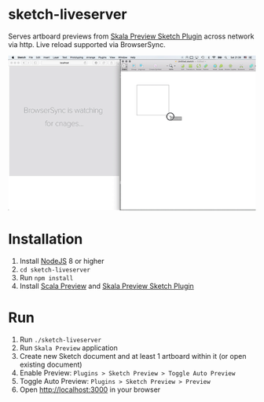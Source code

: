 # sketch-liveserver

Serves artboard previews from [Skala Preview Sketch Plugin](https://bjango.com/help/skalapreview/sketch/) across network via http. Live reload supported via BrowserSync.

![](https://raw.githubusercontent.com/ofstudio/sketch-liveserver/master/sketch-liveserver.gif)

# Installation

1. Install [NodeJS](https://nodejs.org/en/download/) 8 or higher
2. `cd sketch-liveserver`
3. Run `npm install`
4. Install [Scala Preview](https://bjango.com/mac/skalapreview/) and [Skala Preview Sketch Plugin](https://bjango.com/help/skalapreview/sketch/)

# Run
1. Run `./sketch-liveserver`
2. Run `Skala Preview` application
3. Create new Sketch document and at least 1 artboard within it (or open existing document)
4. Enable Preview: `Plugins > Sketch Preview > Toggle Auto Preview`
5. Toggle Auto Preview: `Plugins > Sketch Preview > Preview`
6. Open [http://localhost:3000](http://localhost:3000) in your browser
